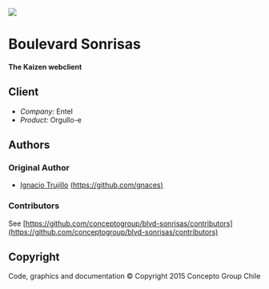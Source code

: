 ![](https://s3.eu-central-1.amazonaws.com/kaizen-prototype/entel/images/logo-sonrisas-github.svg)

# Boulevard Sonrisas
#### The Kaizen webclient

## Client

- _Company:_ Entel
- _Product:_ Orgullo-e

## Authors

### Original Author

- [Ignacio Trujillo](mailto:itrujillo@conceptogroup.cl,ignaces@ignac.es) [(https://github.com/gnaces)](https://github.com/gnaces)

### Contributors

See [https://github.com/conceptogroup/blvd-sonrisas/contributors](https://github.com/conceptogroup/blvd-sonrisas/contributors)

## Copyright

Code, graphics and documentation © Copyright 2015 Concepto Group Chile
